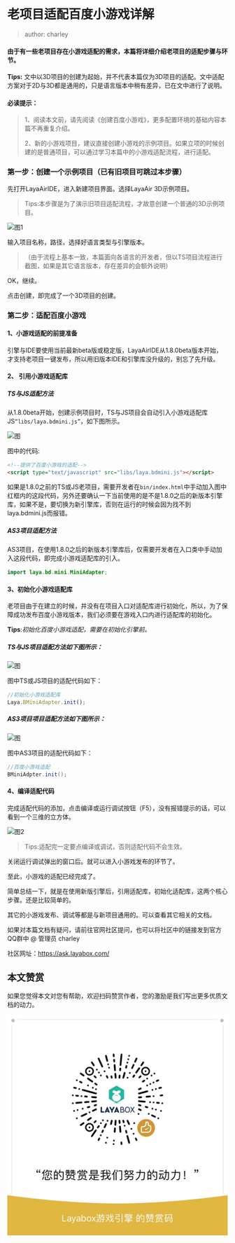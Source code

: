 # 老项目适配百度小游戏详解

> author: charley

#### 由于有一些老项目存在小游戏适配的需求，本篇将详细介绍老项目的适配步骤与环节。

**Tips:** 文中以3D项目的创建为起始，并不代表本篇仅为3D项目的适配。文中适配方案对于2D与3D都是通用的，只是语言版本中稍有差异，已在文中进行了说明。

#### 必读提示：

> 1、阅读本文前，请先阅读《创建百度小游戏》，更多配置环境的基础内容本篇不再重复介绍。
>
> 2、新的小游戏项目，建议直接创建小游戏的示例项目。如果立项的时候创建的是普通项目，可以通过学习本篇中的小游戏适配流程，进行适配。



### 第一步：创建一个示例项目（已有旧项目可跳过本步骤）

先打开LayaAirIDE，进入新建项目界面。选择LayaAir 3D示例项目。

> Tips:本步骤是为了演示旧项目适配流程，才故意创建一个普通的3D示例项目。
>

![图1](img/baidu3.png) 

输入项目名称，路径，选择好语言类型与引擎版本。

> （由于流程上基本一致，本篇面向各语言的开发者，但以TS项目流程进行截图，如果是其它语言版本，存在差异的会额外说明）

OK，继续。

点击创建，即完成了一个3D项目的创建。



### 第二步：适配百度小游戏

#### 1、小游戏适配的前提准备

引擎与IDE要使用当前最新beta版或稳定版，LayaAirIDE从1.8.0beta版本开始，才支持老项目一键发布，所以用旧版本IDE和引擎库没升级的，别忘了先升级。



#### 2、 引用小游戏适配库

##### TS与JS适配方法

从1.8.0beta开始，创建示例项目时，TS与JS项目会自动引入小游戏适配库JS`“libs/laya.bdmini.js”`，如下图所示。

![图](img/baidu4.png) 

图中的代码:

```html
<!--提供了百度小游戏的适配-->
<script type="text/javascript" src="libs/laya.bdmini.js"></script>
```

如果是1.8.0之前的TS或JS老项目，需要开发者在`bin/index.html`中手动加入图中红框内的这段代码，另外还要确认一下当前使用的是不是1.8.0之后的新版本引擎库，如果不是，要切换为新引擎库，否则在运行的时候会因为找不到laya.bdmini.js而报错。

##### AS3项目适配方法

AS3项目，在使用1.8.0之后的新版本引擎库后，仅需要开发者在入口类中手动加入这段代码，即完成小游戏适配库的引入。

```java
import laya.bd.mini.MiniAdapter;
```


#### 3、初始化小游戏适配库

老项目由于在建立的时候，并没有在项目入口对适配库进行初始化，所以，为了保障成功发布百度小游戏版本，我们必须要在游戏入口内进行适配库的初始化。

**Tips**:*初始化百度小游戏适配，需要在初始化引擎前。*

##### TS与JS项目适配方法如下图所示：

![图](img/baidu5.png) 

图中TS或JS项目的适配代码如下：

```typescript
//初始化小游戏适配库
Laya.BMiniAdapter.init();
```

##### AS3项目项目适配方法如下图所示：

![图](img/baidu6.png) 

图中AS3项目的适配代码如下：

```java
//百度小游戏适配
BMiniAdpter.init(); 
```



#### 4、编译适配代码

完成适配代码的添加，点击编译或运行调试按钮（F5），没有报错提示的话，可以看到一个三维的立方体。

![图2](img/2.png) 

> Tips:适配完一定要点编译或调试，否则适配代码不会生效。

关闭运行调试弹出的窗口后。就可以进入小游戏发布的环节了。

至此，小游戏的适配已经完成了。

简单总结一下，就是在使用新版引擎后，引用适配库，初始化适配库，这两个核心步骤。还是比较简单的。

其它的小游戏发布、调试等都是与新项目通用的。可以查看其它相关的文档。

如果对本篇文档有疑问，请前往官网社区提问，也可以将社区中的链接发到官方QQ群中 @ 管理员 charley

社区网址：https://ask.layabox.com/



## 本文赞赏

如果您觉得本文对您有帮助，欢迎扫码赞赏作者，您的激励是我们写出更多优质文档的动力。

![wechatPay](../../../wechatPay.jpg)
